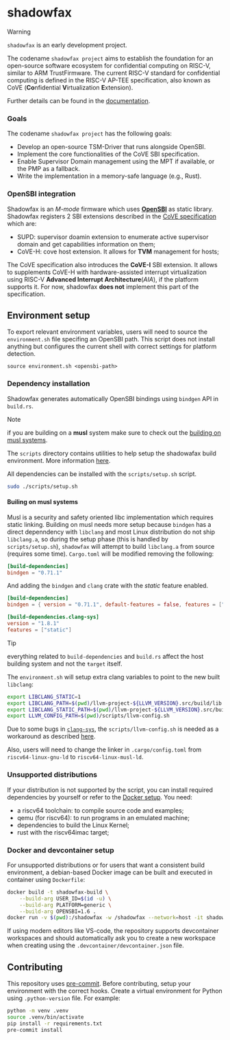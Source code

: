 # shadowfax

> [!WARNING]
> `shadowfax` is an early development project.

The codename `shadowfax project` aims to establish the foundation for an open-source software ecosystem for
confidential computing on RISC-V, similar to ARM TrustFirmware. The current RISC-V standard for confidential
computing is defined in the RISC-V AP-TEE specification, also known as CoVE
(**Co**nfidential **V**irtualization **E**xtension).

Further details can be found in the [documentation](https://granp4sso.github.io/shadowfax/).

### Goals
The codename `shadowfax project` has the following goals:
- Develop an open-source TSM-Driver that runs alongside OpenSBI.
- Implement the core functionalities of the CoVE SBI specification.
- Enable Supervisor Domain management using the MPT if available, or the PMP as a fallback.
- Write the implementation in a memory-safe language (e.g., Rust).

### OpenSBI integration
Shadowfax is an *M-mode* firmware which uses [**OpenSBI**](https://github.com/riscv-software-src/opensbi) as
static library. Shadowfax registers 2 SBI extensions described in the [CoVE specification](https://github.com/riscv-non-isa/riscv-ap-tee)
which are:

- SUPD: supervisor doamin extension to enumerate active supervisor domain and get capabilities information on them;
- CoVE-H: cove host extension. It allows for **TVM** management for hosts;

The CoVE specification also introduces the **CoVE-I** SBI extension. It allows to supplements CoVE-H with hardware-assisted
interrupt virtualization using RISC-V **Advanced Interrupt Architecture**(*AIA*), if the platform supports it.
For now, shadowfax **does not** implement this part of the specification.

## Environment setup

To export relevant environment variables, users will need to source the `environment.sh` file specifing
an OpenSBI path. This script does not install anything but configures the current shell with correct settings for
platform detection.

```
source environment.sh <opensbi-path>
```

### Dependency installation

Shadowfax generates automatically OpenSBI bindings using `bindgen` API in `build.rs`.

> [!NOTE]
> if you are building on a **musl** system make sure to check out the [building on musl systems](#building-on-musl-systems).

The `scripts` directory contains utilities to help setup the shadowafax build environment. More information [here](/scripts/README.md).

All dependencies can be installed with the `scripts/setup.sh` script.

```sh
sudo ./scripts/setup.sh
```

#### Builing on musl systems
Musl is a security and safety oriented libc implementation which requires static linking. Building on
musl needs more setup because `bindgen` has a direct depenndency with `libclang` and most Linux distribution
do not ship `libclang.a`, so during the setup phase (this is handled by `scripts/setup.sh`), `shadowfax`
will attempt to build `libclang.a` from source (requires some time). `Cargo.toml` will be modified removing
the following:

```toml
[build-dependencies]
bindgen = "0.71.1"
```
And adding the `bindgen` and `clang` crate with the *static* feature enabled.

```toml
[build-dependencies]
bindgen = { version = "0.71.1", default-features = false, features = ["logging", "prettyplease", "static"] }

[build-dependencies.clang-sys]
version = "1.8.1"
features = ["static"]
```

> [!TIP]
> everything related to `build-dependencies` and `build.rs` affect the host building system and not the `ŧarget` itself.

The `environment.sh` will setup extra clang variables to point to the new built `libclang`:
```sh
export LIBCLANG_STATIC=1
export LIBCLANG_PATH=$(pwd)/llvm-project-${LLVM_VERSION}.src/build/lib
export LIBCLANG_STATIC_PATH=$(pwd)/llvm-project-${LLVM_VERSION}.src/build/lib
export LLVM_CONFIG_PATH=$(pwd)/scripts/llvm-config.sh
```

Due to some bugs in [`clang-sys`](https://github.com/KyleMayes/clang-sys?tab=readme-ov-file#environment-variables), the `scripts/llvm-config.sh` is needed as a workaround as described [here](https://github.com/rust-lang/rust-bindgen/issues/2360).

Also, users will need to change the linker in `.cargo/config.toml` from `riscv64-linux-gnu-ld` to `riscv64-linux-musl-ld`.

### Unsupported distributions
If your distribution is not supported by the script, you can install required dependencies by yourself or refer to the [Docker setup](#docker-setup). You need:

- a riscv64 toolchain: to compile source code and examples;
- qemu (for riscv64): to run programs in an emulated machine;
- dependencies to build the Linux Kernel;
- rust with the riscv64imac target;

### Docker and devcontainer setup
For unsupported distributions or for users that want a consistent build environment,
a debian-based Docker image can be built and executed in container using `Dockerfile`:
```sh
docker build -t shadowfax-build \
    --build-arg USER_ID=$(id -u) \
    --build-arg PLATFORM=generic \
    --build-arg OPENSBI=1.6 .
docker run -v $(pwd):/shadowfax -w /shadowfax --network=host -it shadowfax-build
```

If using modern editors like VS-code, the repository supports devcontainer workspaces and should automatically
ask you to create a new workspace when creating using the `.devcontainer/devcontainer.json` file.

## Contributing
This repository uses [pre-commit](https://pre-commit.com/). Before contributing, setup your environment
with the correct hooks. Create a virtual environment for Python using `.python-version` file.
For example:

```sh
python -m venv .venv
source .venv/bin/activate
pip install -r requirements.txt
pre-commit install
```
